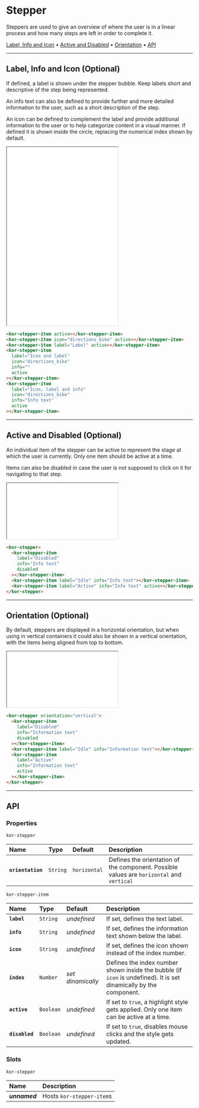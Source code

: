 # Stepper

Steppers are used to give an overview of where the user is in a linear process and how many steps are left in order to complete it.

[Label, Info and Icon](<components/stepper#label,-info-and-icon-(optional)>) • [Active and Disabled](<components/stepper#active-and-disabled-(optional)>) • [Orientation](<components/stepper#orientation-(optional)>) • [API](components/stepper#api)

---

## Label, Info and Icon (Optional)

If defined, a label is shown under the stepper bubble. Keep labels short and descriptive of the step being represented.

An info text can also be defined to provide further and more detailed information to the user, such as a short description of the step.

An icon can be defined to complement the label and provide additional information to the user or to help categorize content in a visual manner. If defined it is shown inside the circle, replacing the numerical index shown by default.

<iframe src="./assets/docs/components/stepper/label-info-and-icon.html" height="480px"></iframe>

```html
<kor-stepper-item active></kor-stepper-item>
<kor-stepper-item icon="directions_bike" active></kor-stepper-item>
<kor-stepper-item label="Label" active></kor-stepper-item>
<kor-stepper-item
  label="Icon and label"
  icon="directions_bike"
  info=""
  active
></kor-stepper-item>
<kor-stepper-item
  label="Icon, label and info"
  icon="directions_bike"
  info="Info text"
  active
></kor-stepper-item>
```

---

## Active and Disabled (Optional)

An individual item of the stepper can be active to represent the stage at which the user is currently. Only one item should be active at a time.

Items can also be disabled in case the user is not supposed to click on it for navigating to that step.

<iframe src="./assets/docs/components/stepper/active-and-disabled.html"></iframe>

```html
<kor-stepper>
  <kor-stepper-item
    label="Disabled"
    info="Info text"
    disabled
  ></kor-stepper-item>
  <kor-stepper-item label="Idle" info="Info text"></kor-stepper-item>
  <kor-stepper-item label="Active" info="Info text" active></kor-stepper-item>
</kor-stepper>
```

---

## Orientation (Optional)

By default, steppers are displayed in a horizontal orientation, but when using in vertical containers it could also be shown in a vertical orientation, with the items being aligned from top to bottom.

<iframe src="./assets/docs/components/stepper/orientation.html"></iframe>

```html
<kor-stepper orientation="vertical">
  <kor-stepper-item
    label="Disabled"
    info="Information text"
    disabled
  ></kor-stepper-item>
  <kor-stepper-item label="Idle" info="Information text"></kor-stepper-item>
  <kor-stepper-item
    label="Active"
    info="Information text"
    active
  ></kor-stepper-item>
</kor-stepper>
```

---

## API

### Properties

`kor-stepper`

| Name              | Type     | Default      | Description                                                                               |
| :---------------- | :------- | :----------- | :---------------------------------------------------------------------------------------- |
| **`orientation`** | `String` | `horizontal` | Defines the orientation of the component. Possible values are `horizontal` and `vertical` |

`kor-stepper-item`

| Name           | Type      | Default           | Description                                                                                                        |
| :------------- | :-------- | :---------------- | :----------------------------------------------------------------------------------------------------------------- |
| **`label`**    | `String`  | _undefined_       | If set, defines the text label.                                                                                    |
| **`info`**     | `String`  | _undefined_       | If set, defines the information text shown below the label.                                                        |
| **`icon`**     | `String`  | _undefined_       | If set, defines the icon shown instead of the index number.                                                        |
| **`index`**    | `Number`  | _set dinamically_ | Defines the index number shown inside the bubble (if `icon` is undefined). It is set dinamically by the component. |
| **`active`**   | `Boolean` | _undefined_       | If set to `true`, a highlight style gets applied. Only one item can be active at a time.                           |
| **`disabled`** | `Boolean` | _undefined_       | If set to `true`, disables mouse clicks and the style gets updated.                                                |

### Slots

`kor-stepper`

| Name          | Description               |
| :------------ | :------------------------ |
| **_unnamed_** | Hosts `kor-stepper-item`s |
